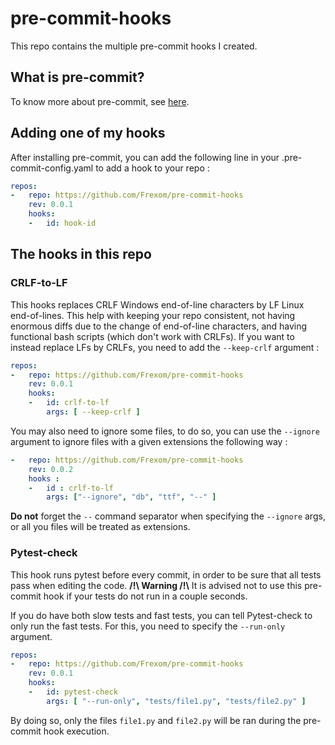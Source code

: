 # pre-commit-hooks
This repo contains the multiple pre-commit hooks I created.

## What is pre-commit?

To know more about pre-commit, see [here](https://pre-commit.com/).


## Adding one of my hooks
After installing pre-commit, you can add the following line in your .pre-commit-config.yaml to add a hook to your repo :

```yaml
repos:
-   repo: https://github.com/Frexom/pre-commit-hooks
    rev: 0.0.1
    hooks:
    -   id: hook-id
```

## The hooks in this repo

### CRLF-to-LF

This hooks replaces CRLF Windows end-of-line characters by LF Linux end-of-lines. This help with keeping your repo consistent, not having enormous diffs due to the change of end-of-line characters, and having functional bash scripts (which don't work with CRLFs).
If you want to instead replace LFs by CRLFs, you need to add the `--keep-crlf` argument :

```yaml
repos:
-   repo: https://github.com/Frexom/pre-commit-hooks
    rev: 0.0.1
    hooks:
    -   id: crlf-to-lf
        args: [ --keep-crlf ]
```

You may also need to ignore some files, to do so, you can use the `--ignore` argument to ignore files with a given extensions the following way :
```yaml
-   repo: https://github.com/Frexom/pre-commit-hooks
    rev: 0.0.2
    hooks :
    -   id : crlf-to-lf
        args: ["--ignore", "db", "ttf", "--" ]
```
**Do not** forget the `--` command separator when specifying the `--ignore` args, or all you files will be treated as extensions.

### Pytest-check

This hook runs pytest before every commit, in order to be sure that all tests pass when editing the code. **/!\\ Warning /!\\** It is advised not to use this pre-commit hook if your tests do not run in a couple seconds.

If you do have both slow tests and fast tests, you can tell Pytest-check to only run the fast tests. For this, you need to specify the `--run-only` argument.

```yaml
repos:
-   repo: https://github.com/Frexom/pre-commit-hooks
    rev: 0.0.1
    hooks:
    -   id: pytest-check
        args: [ "--run-only", "tests/file1.py", "tests/file2.py" ]
```
By doing so, only the files `file1.py` and `file2.py` will be ran during the pre-commit hook execution.
